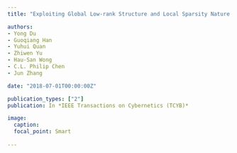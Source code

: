 ```yaml
---
title: "Exploiting Global Low-rank Structure and Local Sparsity Nature for Tensor Completion"

authors:
- Yong Du
- Guoqiang Han
- Yuhui Quan
- Zhiwen Yu
- Hau-San Wong
- C.L. Philip Chen
- Jun Zhang

date: "2018-07-01T00:00:00Z"

publication_types: ["2"]
publication: In *IEEE Transactions on Cybernetics (TCYB)*

image:
  caption: 
  focal_point: Smart
  
---
```


